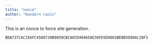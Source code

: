 ```yaml
---
title: "nonce"
author: "Randorn Canis"
---
```


This is an nonce to force site generation.

```
BDA737CAC156FC4580730B9839CBCA0CD40465AE36FD5D9603BEBB5D80AC28F3
```
